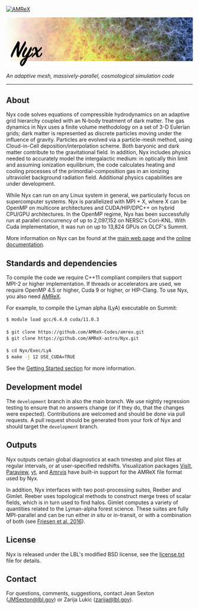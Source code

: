 [![AMReX](https://amrex-codes.github.io/badges/powered%20by-AMReX-red.svg)](https://amrex-codes.github.io)

![Nyx](https://github.com/AMReX-Astro/Nyx/blob/development/Util/banner.jpeg)

*An adaptive mesh, massively-parallel, cosmological simulation code*

******

## About

Nyx code solves equations of compressible hydrodynamics on an adaptive grid
hierarchy coupled with an N-body treatment of dark matter. The gas dynamics in
Nyx uses a finite volume methodology on a set of 3-D Eulerian grids;
dark matter is represented as discrete particles moving under the influence of
gravity. Particles are evolved via a particle-mesh method, using Cloud-in-Cell
deposition/interpolation scheme. Both baryonic and dark matter contribute to
the gravitational field. In addition, Nyx includes physics needed to
accurately model the intergalactic medium: in optically thin limit and assuming
ionization equilibrium, the code calculates heating and cooling processes of the
primordial-composition gas in an ionizing ultraviolet background radiation field.
Additional physics capabilities are under development.

While Nyx can run on any Linux system in general, we particularly focus on supercomputer systems.
Nyx is parallelized with MPI + X, where X can be OpenMP on multicore architectures and
CUDA/HIP/DPC++ on hybrid CPU/GPU architectures.
In the OpenMP regime, Nyx has been successfully run at parallel concurrency
of up to 2,097,152 on NERSC's Cori-KNL. With Cuda implementation, it was run on up to
13,824 GPUs on OLCF's Summit.

More information on Nyx can be found at the [main web page](http://amrex-astro.github.io/Nyx/) and
the [online documentation](https://amrex-astro.github.io/Nyx/docs_html/).


## Standards and dependencies

To compile the code we require C++11 compliant compilers that support MPI-2 or
higher implementation.  If threads or accelerators are used, we require 
OpenMP 4.5 or higher, Cuda 9 or higher, or HIP-Clang.
To use Nyx, you also need [AMReX](https://github.com/AMReX-codes/amrex).

For example, to compile the Lyman alpha (LyA) executable on Summit:
```sh
$ module load gcc/6.4.0 cuda/11.0.3

$ git clone https://github.com/AMReX-Codes/amrex.git
$ git clone https://github.com/AMReX-astro/Nyx.git

$ cd Nyx/Exec/LyA
$ make -j 12 USE_CUDA=TRUE
```

See the [Getting Started section](https://amrex-astro.github.io/Nyx/docs_html/NyxGettingStarted.html) for more information.


## Development model

The `development` branch in also the main branch.  We use nightly
regression testing to ensure that no answers change (or if they do, that
the changes were expected). Contributions are welcomed and should be done via pull requests.
A pull request should be generated from your fork of Nyx and should target
the `development` branch.


## Outputs

Nyx outputs certain global diagnostics at each timestep and plot files at regular
intervals, or at user-specified redshifts. Visualization packages
[VisIt](https://wci.llnl.gov/simulation/computer-codes/visit),
[Paraview](https://www.paraview.org/),
[yt](http://yt-project.org/),
and [Amrvis](https://github.com/AMReX-Codes/amrvis)
have built-in support for the AMReX file format used by Nyx.

In addition, Nyx interfaces with two post-processing suites, Reeber and Gimlet. Reeber
uses topological methods to construct merge trees of scalar fields, which is in
turn used to find halos.  Gimlet computes a variety of quantities
related to the Lyman-alpha forest science.  These suites are fully MPI-parallel and can
be run either *in situ* or in-transit, or with a combination of both
(see [Friesen et al. 2016](https://comp-astrophys-cosmol.springeropen.com/articles/10.1186/s40668-016-0017-2)).


## License
Nyx is released under the LBL's modified BSD license, see the [license.txt](license.txt) file for details.


## Contact

For questions, comments, suggestions, contact Jean Sexton (JMSexton@lbl.gov)
or Zarija Lukic (zarija@lbl.gov).
